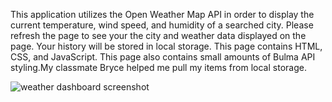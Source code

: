 This application utilizes the Open Weather Map API in order to display the current temperature, wind speed, and humidity of a searched city. Please refresh the page to see your the city and weather data displayed on the page. Your history will be stored in local storage. This page contains HTML, CSS, and JavaScript. This page also contains small amounts of Bulma API styling.My classmate Bryce helped me pull my items from local storage.

![weather dashboard screenshot
](<Screenshot 2024-04-15 213413.png>)
